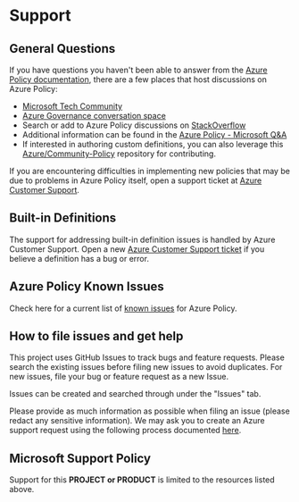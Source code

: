 # Support

## General Questions

If you have questions you haven't been able to answer from the [Azure Policy documentation](https://docs.microsoft.com/azure/governance/policy), there are a few places that host discussions on Azure Policy:
- [Microsoft Tech Community](https://techcommunity.microsoft.com/) 
- [Azure Governance conversation space](https://techcommunity.microsoft.com/t5/Azure-Governance/bd-p/AzureGovernance)
- Search or add to Azure Policy discussions on [StackOverflow](https://stackoverflow.com/questions/tagged/azure-policy+or+azure+policy)
- Additional information can be found in the [Azure Policy - Microsoft Q&A](https://learn.microsoft.com/answers/tags/228/azure-policy)
- If interested in authoring custom definitions, you can also leverage this [Azure/Community-Policy](https://github.com/Azure/Community-Policy) repository for contributing.

If you are encountering difficulties in implementing new policies that may be due to problems in Azure Policy itself, open a support ticket at [Azure Customer Support](https://azure.microsoft.com/support/create-ticket/). 

## Built-in Definitions

The support for addressing built-in definition issues is handled by Azure Customer Support. Open a new [Azure Customer Support ticket](https://azure.microsoft.com/support/create-ticket/) if you believe a definition has a bug or error.

## Azure Policy Known Issues

Check here for a current list of [known issues](https://github.com/Azure/azure-policy/tree/master#known-issues) for Azure Policy.

## How to file issues and get help  

This project uses GitHub Issues to track bugs and feature requests. Please search the existing
issues before filing new issues to avoid duplicates.  For new issues, file your bug or
feature request as a new Issue.

Issues can be created and searched through under the "Issues" tab.

Please provide as much information as possible when filing an issue (please redact any sensitive information). We may ask you to create an Azure support request using the following process documented [here](https://learn.microsoft.com/azure/azure-portal/supportability/how-to-create-azure-support-request).

## Microsoft Support Policy  

Support for this **PROJECT or PRODUCT** is limited to the resources listed above.
